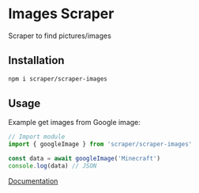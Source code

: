 # Images Scraper
Scraper to find pictures/images 

## Installation
```sh
npm i scraper/scraper-images
```

## Usage 
Example get images from Google image:
```ts
// Import module
import { googleImage } from 'scraper/scraper-images'

const data = await googleImage('Minecraft')
console.log(data) // JSON
```
[Documentation](https://ReyEndymion.github.io/scraper/modules/_ReyEndymion_scraper_images.html)
